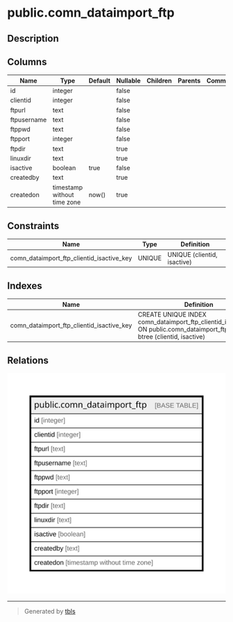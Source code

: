 # public.comn_dataimport_ftp

## Description

## Columns

| Name | Type | Default | Nullable | Children | Parents | Comment |
| ---- | ---- | ------- | -------- | -------- | ------- | ------- |
| id | integer |  | false |  |  |  |
| clientid | integer |  | false |  |  |  |
| ftpurl | text |  | false |  |  |  |
| ftpusername | text |  | false |  |  |  |
| ftppwd | text |  | false |  |  |  |
| ftpport | integer |  | false |  |  |  |
| ftpdir | text |  | true |  |  |  |
| linuxdir | text |  | true |  |  |  |
| isactive | boolean | true | false |  |  |  |
| createdby | text |  | true |  |  |  |
| createdon | timestamp without time zone | now() | true |  |  |  |

## Constraints

| Name | Type | Definition |
| ---- | ---- | ---------- |
| comn_dataimport_ftp_clientid_isactive_key | UNIQUE | UNIQUE (clientid, isactive) |

## Indexes

| Name | Definition |
| ---- | ---------- |
| comn_dataimport_ftp_clientid_isactive_key | CREATE UNIQUE INDEX comn_dataimport_ftp_clientid_isactive_key ON public.comn_dataimport_ftp USING btree (clientid, isactive) |

## Relations

![er](public.comn_dataimport_ftp.svg)

---

> Generated by [tbls](https://github.com/k1LoW/tbls)
